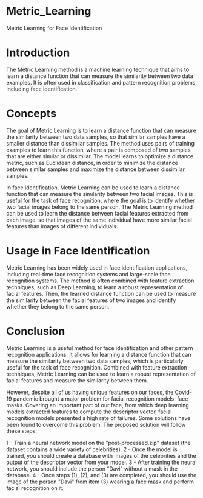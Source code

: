 # Metric_Learning
Metric Learning for Face Identification

# Introduction
The Metric Learning method is a machine learning technique that aims to learn a distance function that can measure the similarity between two data examples. It is often used in classification and pattern recognition problems, including face identification.

# Concepts
The goal of Metric Learning is to learn a distance function that can measure the similarity between two data samples, so that similar samples have a smaller distance than dissimilar samples. The method uses pairs of training examples to learn this function, where a pair is composed of two samples that are either similar or dissimilar. The model learns to optimize a distance metric, such as Euclidean distance, in order to minimize the distance between similar samples and maximize the distance between dissimilar samples.

In face identification, Metric Learning can be used to learn a distance function that can measure the similarity between two facial images. This is useful for the task of face recognition, where the goal is to identify whether two facial images belong to the same person. The Metric Learning method can be used to learn the distance between facial features extracted from each image, so that images of the same individual have more similar facial features than images of different individuals.

# Usage in Face Identification
Metric Learning has been widely used in face identification applications, including real-time face recognition systems and large-scale face recognition systems. The method is often combined with feature extraction techniques, such as Deep Learning, to learn a robust representation of facial features. Then, the learned distance function can be used to measure the similarity between the facial features of two images and identify whether they belong to the same person.

# Conclusion
Metric Learning is a useful method for face identification and other pattern recognition applications. It allows for learning a distance function that can measure the similarity between two data samples, which is particularly useful for the task of face recognition. Combined with feature extraction techniques, Metric Learning can be used to learn a robust representation of facial features and measure the similarity between them.

However, despite all of us having unique features on our faces, the Covid-19 pandemic brought a major problem for facial recognition models: face masks. Covering an important part of our face, from which deep learning models extracted features to compute the descriptor vector, facial recognition models presented a high rate of failures. Some solutions have been found to overcome this problem. The proposed solution will follow these steps:

1 - Train a neural network model on the "post-processed.zip" dataset (the dataset contains a wide variety of celebrities).
2 - Once the model is trained, you should create a database with images of the celebrities and the output of the descriptor vector from your model.
3 - After training the neural network, you should include the person "Davi" without a mask in the database.
4 - Once steps (1), (2), and (3) are completed, you should use the image of the person "Davi" from item (3) wearing a face mask and perform facial recognition on it.
